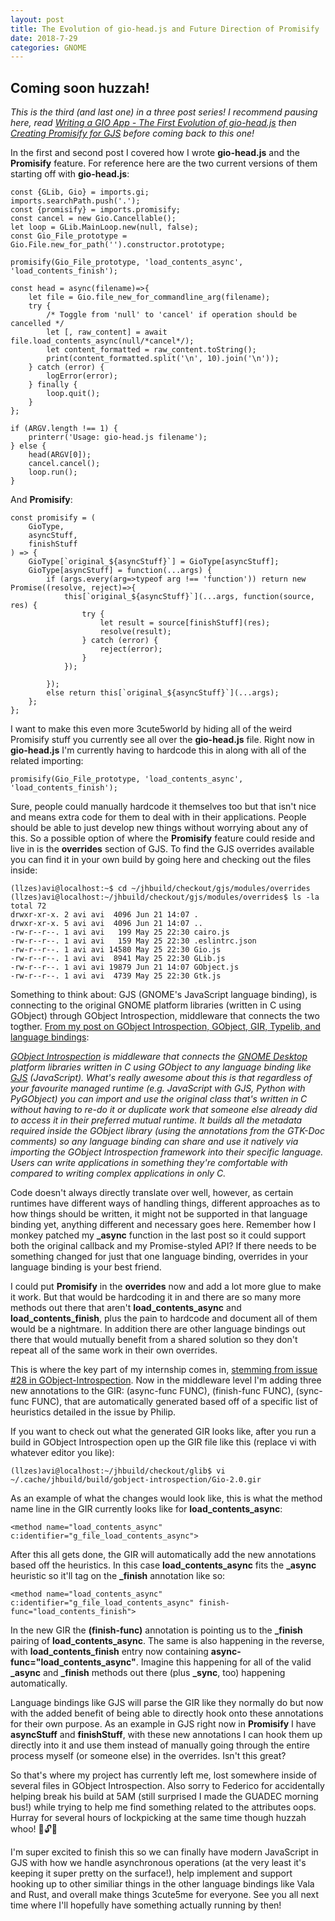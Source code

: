 ```yaml
---
layout: post
title: The Evolution of gio-head.js and Future Direction of Promisify
date: 2018-7-29
categories: GNOME
---
```


## Coming soon huzzah!

*This is the third (and last one) in a three post series! I recommend pausing here, read [Writing a GIO App - The First Evolution of gio-head.js](https://avizajac.com/gnome/2018/07/29/creating-gio-head.html) then [Creating Promisify for GJS](https://avizajac.com/gnome/2018/07/29/creating-promisify.html) before coming back to this one!*

In the first and second post I covered how I wrote **gio-head.js** and the **Promisify** feature. For reference here are the two current versions of them starting off with **gio-head.js**:

```
const {GLib, Gio} = imports.gi;
imports.searchPath.push('.');
const {promisify} = imports.promisify;
const cancel = new Gio.Cancellable();
let loop = GLib.MainLoop.new(null, false);
const Gio_File_prototype = Gio.File.new_for_path('').constructor.prototype;

promisify(Gio_File_prototype, 'load_contents_async', 'load_contents_finish');

const head = async(filename)=>{
    let file = Gio.file_new_for_commandline_arg(filename);
    try {
        /* Toggle from 'null' to 'cancel' if operation should be cancelled */
        let [, raw_content] = await file.load_contents_async(null/*cancel*/);
        let content_formatted = raw_content.toString();
        print(content_formatted.split('\n', 10).join('\n'));
    } catch (error) {
        logError(error);
    } finally {
        loop.quit();
    }
};

if (ARGV.length !== 1) {
    printerr('Usage: gio-head.js filename');
} else {
    head(ARGV[0]);
    cancel.cancel();
    loop.run();
}
```


And **Promisify**:

```
const promisify = (
    GioType,
    asyncStuff,
    finishStuff
) => {
    GioType[`original_${asyncStuff}`] = GioType[asyncStuff];
    GioType[asyncStuff] = function(...args) {
        if (args.every(arg=>typeof arg !== 'function')) return new Promise((resolve, reject)=>{
            this[`original_${asyncStuff}`](...args, function(source, res) {
                try {
                    let result = source[finishStuff](res);
                    resolve(result);
                } catch (error) {
                    reject(error);
                }
            });
            
        });
        else return this[`original_${asyncStuff}`](...args);
    };
};
```

I want to make this even more 3cute5world by hiding all of the weird Promisify stuff you currently see all over the **gio-head.js** file. Right now in **gio-head.js** I'm currently having to hardcode this in along with all of the related importing:

```
promisify(Gio_File_prototype, 'load_contents_async', 'load_contents_finish');
```

Sure, people could manually hardcode it themselves too but that isn't nice and means extra code for them to deal with in their applications. People should be able to just develop new things without worrying about any of this. So a possible option of where the **Promisify** feature could reside and live in is the **overrides** section of GJS. To find the GJS overrides available you can find it in your own build by going here and checking out the files inside:

```
(llzes)avi@localhost:~$ cd ~/jhbuild/checkout/gjs/modules/overrides
(llzes)avi@localhost:~/jhbuild/checkout/gjs/modules/overrides$ ls -la
total 72
drwxr-xr-x. 2 avi avi  4096 Jun 21 14:07 .
drwxr-xr-x. 5 avi avi  4096 Jun 21 14:07 ..
-rw-r--r--. 1 avi avi   199 May 25 22:30 cairo.js
-rw-r--r--. 1 avi avi   159 May 25 22:30 .eslintrc.json
-rw-r--r--. 1 avi avi 14580 May 25 22:30 Gio.js
-rw-r--r--. 1 avi avi  8941 May 25 22:30 GLib.js
-rw-r--r--. 1 avi avi 19879 Jun 21 14:07 GObject.js
-rw-r--r--. 1 avi avi  4739 May 25 22:30 Gtk.js
```

Something to think about: GJS (GNOME's JavaScript language binding), is connecting to the original GNOME platform libraries (written in C using GObject) through GObject Introspection, middleware that connects the two togther. [From my post on GObject Introspection, GObject, GIR, Typelib, and language bindings](https://avizajac.com/gnome/2018/05/22/aboard-the-gi-train.html):

*[GObject Introspection](https://gitlab.gnome.org/GNOME/gobject-introspection/tree/master) is middleware that connects the [GNOME Desktop](https://www.gnome.org/) platform libraries written in C using GObject to any language binding like [GJS](https://gitlab.gnome.org/GNOME/gjs/tree/master/gjs) (JavaScript). What's really awesome about this is that regardless of your favourite managed runtime (e.g. JavaScript with GJS, Python with PyGObject) you can import and use the original class that's written in C without having to re-do it or duplicate work that someone else already did to access it in their preferred mutual runtime. It builds all the metadata required inside the GObject library (using the annotations from the GTK-Doc comments) so any language binding can share and use it natively via importing the GObject Introspection framework into their specific language. Users can write applications in something they're comfortable with compared to writing complex applications in only C.*

Code doesn't always directly translate over well, however, as certain runtimes have different ways of handling things, different approaches as to how things should be written, it might not be supported in that language binding yet, anything different and necessary goes here. Remember how I monkey patched my **_async** function in the last post so it could support both the original callback and my Promise-styled API? If there needs to be something changed for just that one language binding, overrides in your language binding is your best friend.

I could put **Promisify** in the **overrides** now and add a lot more glue to make it work. But that would be hardcoding it in and there are so many more methods out there that aren't **load_contents_async** and **load_contents_finish**, plus the pain to hardcode and document all of them would be a nightmare. In addition there are other language bindings out there that would mutually benefit from a shared solution so they don't repeat all of the same work in their own overrides.

This is where the key part of my internship comes in, [stemming from issue #28 in GObject-Introspection](https://gitlab.gnome.org/GNOME/gobject-introspection/issues/28#note_75381). Now in the middleware level I'm adding three new annotations to the GIR: (async-func FUNC), (finish-func FUNC), (sync-func FUNC), that are automatically generated based off of a specific list of heuristics detailed in the issue by Philip.

If you want to check out what the generated GIR looks like, after you run a build in GObject Introspection open up the GIR file like this (replace vi with whatever editor you like):

```
(llzes)avi@localhost:~/jhbuild/checkout/glib$ vi ~/.cache/jhbuild/build/gobject-introspection/Gio-2.0.gir
```

As an example of what the changes would look like, this is what the method name line in the GIR currently looks like for **load_contents_async**:

```
<method name="load_contents_async"
c:identifier="g_file_load_contents_async">
```

After this all gets done, the GIR will automatically add the new annotations based off the heuristics. In this case **load_contents_async** fits the **_async** heuristic so it'll tag on the **_finish** annotation like so:

```
<method name="load_contents_async"
c:identifier="g_file_load_contents_async" finish-func="load_contents_finish">
```

In the new GIR the **(finish-func)** annotation is pointing us to the **_finish** pairing of **load_contents_async**. The same is also happening in the reverse, with **load_contents_finish** entry now containing **async-func="load_contents_async"**. Imagine this happening for all of the valid **_async** and **_finish** methods out there (plus **_sync**, too) happening automatically.

Language bindings like GJS will parse the GIR like they normally do but now with the added benefit of being able to directly hook onto these annotations for their own purpose. As an example in GJS right now in **Promisify** I have **asyncStuff** and **finishStuff**, with these new annotations I can hook them up directly into it and use them instead of manually going through the entire process myself (or someone else) in the overrides. Isn't this great?

So that's where my project has currently left me, lost somewhere inside of several files in GObject Introspection. Also sorry to Federico for accidentally helping break his build at 5AM (still surprised I made the GUADEC morning bus!) while trying to help me find something related to the attributes oops. Hurray for several hours of lockpicking at the same time though huzzah whoo! 🐰🔓✨

I'm super excited to finish this so we can finally have modern JavaScript in GJS with how we handle asynchronous operations (at the very least it's keeping it super pretty on the surface!), help implement and support hooking up to other similiar things in the other language bindings like Vala and Rust, and overall make things 3cute5me for everyone. See you all next time where I'll hopefully have something actually running by then!